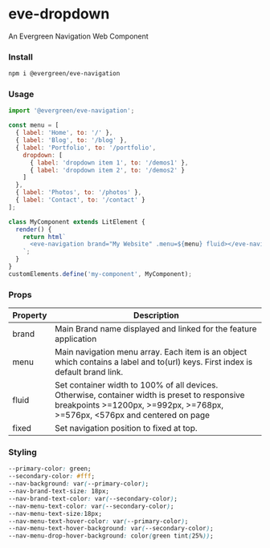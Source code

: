 # eve-dropdown

An Evergreen Navigation Web Component

### Install

```bash
npm i @evergreen/eve-navigation
```

### Usage

```js
import '@evergreen/eve-navigation';

const menu = [
  { label: 'Home', to: '/' },
  { label: 'Blog', to: '/blog' },
  { label: 'Portfolio', to: '/portfolio',
    dropdown: [
      { label: 'dropdown item 1', to: '/demos1' },
      { label: 'dropdown item 2', to: '/demos2' }
    ]
  },
  { label: 'Photos', to: '/photos' },
  { label: 'Contact', to: '/contact' }
];

class MyComponent extends LitElement {
  render() {
    return html`
      <eve-navigation brand="My Website" .menu=${menu} fluid></eve-navigation>
    `;
  }
}
customElements.define('my-component', MyComponent);
```

### Props

| Property | Description |
| -------- | ----------- |
| brand    | Main Brand name displayed and linked for the feature application |
| menu     | Main navigation menu array. Each item is an object which contains a label and to(url) keys. First index is default brand link. |
| fluid   | Set container width to 100% of all devices. Otherwise, container width is preset to responsive breakpoints >=1200px, >=992px, >=768px, >=576px, <576px and centered on page |
| fixed   | Set navigation position to fixed at top. |

### Styling

```css
--primary-color: green;
--secondary-color: #fff;
--nav-background: var(--primary-color);
--nav-brand-text-size: 18px;
--nav-brand-text-color: var(--secondary-color);
--nav-menu-text-color: var(--secondary-color);
--nav-menu-text-size:18px;
--nav-menu-text-hover-color: var(--primary-color);
--nav-menu-text-hover-background: var(--secondary-color);
--nav-menu-drop-hover-background: color(green tint(25%));
```

